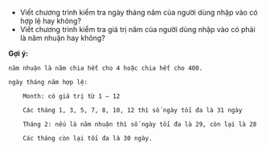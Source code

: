 - Viết chương trình kiểm tra ngày tháng năm của người dùng nhập vào có hợp lệ hay không?
- Viết chương trình kiểm tra giá trị năm của người dùng nhập vào có phải là năm nhuận hay không?

**Gợi ý:**

	năm nhuận là năm chia hết cho 4 hoặc chia hết cho 400.
	
	ngày tháng năm hợp lệ:
	
		Month: có giá trị từ 1 – 12
		
		Các tháng 1, 3, 5, 7, 8, 10, 12 thì số ngày tối đa là 31 ngày
		
		Tháng 2: nếu là năm nhuận thì số ngày tối đa là 29, còn lại là 28
		
		Các tháng còn lại tối đa là 30 ngày.
		
